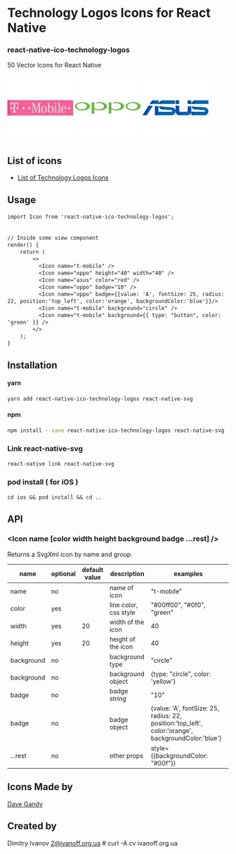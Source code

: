 # Technology Logos Icons for React Native

### react-native-ico-technology-logos

50 Vector Icons for React Native

<img src="./static/t-mobile.png" alt="t-mobile" width="150" height="150"> <img src="./static/oppo.png" alt="oppo" width="150" height="150"> <img src="./static/asus.png" alt="asus" width="150" height="150">

## List of icons

- [List of Technology Logos Icons](http://ico.simpleness.org/pack/technology-logos)

## Usage

```
import Icon from 'react-native-ico-technology-logos';


// Inside some view component
render() {
    return (
        <>
          <Icon name="t-mobile" />
          <Icon name="oppo" height="40" width="40" />
          <Icon name="asus" color="red" />
          <Icon name="oppo" badge="10" />
          <Icon name="oppo" badge={{value: 'A', fontSize: 25, radius: 22, position:'top_left', color:'orange', backgroundColor:'blue'}}/>
          <Icon name="t-mobile" background="circle" />
          <Icon name="t-mobile" background={{ type: "button", color: 'green' }} />
        </>
    );
}

```

## Installation

#### yarn

```bash
yarn add react-native-ico-technology-logos react-native-svg
```

#### npm

```bash
npm install --save react-native-ico-technology-logos react-native-svg
```

### Link react-native-svg

```bash
react-native link react-native-svg
```

### pod install ( for iOS )

```
cd ios && pod install && cd ..
```

## API

### <Icon name [color width height background badge ...rest] />

Returns a SvgXml icon by name and group.

 name | optional | default value | description | examples
------|----------|---------------|-------------|---------
name | no |  | name of icon | "t-mobile"
color | yes | | line color, css style | "#00ff00", "#0f0", "green"
width | yes | 20 | width of the icon | 40
height | yes | 20 | height of the icon | 40
background | no | | background type | "circle"
background | no | | background object | {type: "circle", color: 'yellow'}
badge | no | | badge string | "10"
badge | no | | badge object | {value: 'A', fontSize: 25, radius: 22, position:'top_left', color:'orange', backgroundColor:'blue'}
...rest | no | | other props | style={{backgroundColor: "#00f"}}

## Icons Made by

[Dave Gandy](https://www.flaticon.com/authors/dave-gandy)

## Created by

Dimitry Ivanov <2@ivanoff.org.ua> # curl -A cv ivanoff.org.ua
